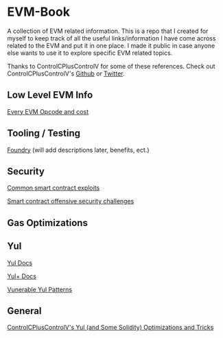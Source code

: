 # EVM-Book
A collection of EVM related information. This is a repo that I created for myself to keep track of all the useful links/information I have come across related to the EVM and put it in one place. I made it public in case anyone else wants to use it to explore specific EVM related topics.

Thanks to ControlCPlusControlV for some of these references. Check out ControlCPlusControlV's [Github]() or [Twitter]().


## Low Level EVM Info
[Every EVM Opcode and cost](https://www.evm.codes/)



## Tooling / Testing

[Foundry](https://onbjerg.github.io/foundry-book/) (will add descriptions later, benefits, ect.)



## Security 

[Common smart contract exploits]()

[Smart contract offensive security challenges](https://www.damnvulnerabledefi.xyz/)

## Gas Optimizations

## Yul
[Yul Docs](https://docs.soliditylang.org/en/latest/yul.html) 

[Yul+ Docs](https://github.com/FuelLabs/yulp)

[Vunerable Yul Patterns](https://github.com/Mikerah/solidity-bugs-and-vulns-in-yul)


## General
[ControlCPlusControlV's Yul (and Some Solidity) Optimizations and Tricks](https://hackmd.io/50TB8ZOTSCSWsfz0l0aF2g)
